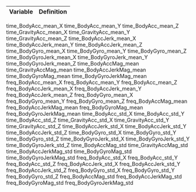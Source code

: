 | Variable               | Definition |
| ---------------------- | ----------: |
time_BodyAcc_mean_X
time_BodyAcc_mean_Y
time_BodyAcc_mean_Z
time_GravityAcc_mean_X
time_GravityAcc_mean_Y
time_GravityAcc_mean_Z
time_BodyAccJerk_mean_X
time_BodyAccJerk_mean_Y
time_BodyAccJerk_mean_Z
time_BodyGyro_mean_X
time_BodyGyro_mean_Y
time_BodyGyro_mean_Z
time_BodyGyroJerk_mean_X
time_BodyGyroJerk_mean_Y
time_BodyGyroJerk_mean_Z
time_BodyAccMag_mean
time_GravityAccMag_mean
time_BodyAccJerkMag_mean
time_BodyGyroMag_mean
time_BodyGyroJerkMag_mean
freq_BodyAcc_mean_X
freq_BodyAcc_mean_Y
freq_BodyAcc_mean_Z
freq_BodyAccJerk_mean_X
freq_BodyAccJerk_mean_Y
freq_BodyAccJerk_mean_Z
freq_BodyGyro_mean_X
freq_BodyGyro_mean_Y
freq_BodyGyro_mean_Z
freq_BodyAccMag_mean
freq_BodyAccJerkMag_mean
freq_BodyGyroMag_mean
freq_BodyGyroJerkMag_mean
time_BodyAcc_std_X
time_BodyAcc_std_Y
time_BodyAcc_std_Z
time_GravityAcc_std_X
time_GravityAcc_std_Y
time_GravityAcc_std_Z
time_BodyAccJerk_std_X
time_BodyAccJerk_std_Y
time_BodyAccJerk_std_Z
time_BodyGyro_std_X
time_BodyGyro_std_Y
time_BodyGyro_std_Z
time_BodyGyroJerk_std_X
time_BodyGyroJerk_std_Y
time_BodyGyroJerk_std_Z
time_BodyAccMag_std
time_GravityAccMag_std
time_BodyAccJerkMag_std
time_BodyGyroMag_std
time_BodyGyroJerkMag_std
freq_BodyAcc_std_X
freq_BodyAcc_std_Y
freq_BodyAcc_std_Z
freq_BodyAccJerk_std_X
freq_BodyAccJerk_std_Y
freq_BodyAccJerk_std_Z
freq_BodyGyro_std_X
freq_BodyGyro_std_Y
freq_BodyGyro_std_Z
freq_BodyAccMag_std
freq_BodyAccJerkMag_std
freq_BodyGyroMag_std
freq_BodyGyroJerkMag_std
